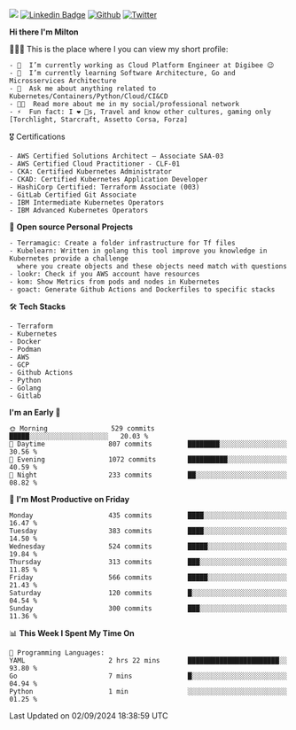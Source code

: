 ![](https://komarev.com/ghpvc/?username=miltlima&color=blueviolet) [![Linkedin Badge](https://img.shields.io/badge/-LinkedIn-blue?style=flat-square&logo=Linkedin&logoColor=white&link=https://www.linkedin.com/in/miltonlimaj/)](https://www.linkedin.com/in/miltonlimaj/) [![Github](https://img.shields.io/github/followers/miltlima?style=social)](https://github.com/miltlima?tab=followers) [![Twitter](https://img.shields.io/twitter/follow/milt_lima?style=social)](https://twitter.com/milt_lima)
 


     
**Hi there I'm Milton**

👨🏽‍💻 This is the place where I you can view my short profile:
```text
- 🔭  I’m currently working as Cloud Platform Engineer at Digibee 😉
- 🌱  I’m currently learning Software Architecture, Go and Microsservices Architecture
- 💬  Ask me about anything related to Kubernetes/Containers/Python/Cloud/CI&CD
- 👨‍💻  Read more about me in my social/professional network
- ⚡  Fun fact: I ❤️ 🐶s, Travel and know other cultures, gaming only [Torchlight, Starcraft, Assetto Corsa, Forza]
```
🎖 Certifications
```text
- AWS Certified Solutions Architect – Associate SAA-03
- AWS Certified Cloud Practitioner - CLF-01
- CKA: Certified Kubernetes Administrator
- CKAD: Certified Kubernetes Application Developer
- HashiCorp Certified: Terraform Associate (003)
- GitLab Certified Git Associate
- IBM Intermediate Kubernetes Operators
- IBM Advanced Kubernetes Operators
```
📐 **Open source Personal Projects**

```text
- Terramagic: Create a folder infrastructure for Tf files
- Kubelearn: Written in golang this tool improve you knowledge in Kubernetes provide a challenge
  where you create objects and these objects need match with questions
- lookr: Check if you AWS account have resources
- kom: Show Metrics from pods and nodes in Kubernetes
- goact: Generate Github Actions and Dockerfiles to specific stacks
```
🛠 **Tech Stacks**

```text
- Terraform
- Kubernetes
- Docker
- Podman
- AWS
- GCP
- Github Actions
- Python
- Golang
- Gitlab
```         

<!--START_SECTION:waka-->
**I'm an Early 🐤** 

```text
🌞 Morning                529 commits         █████░░░░░░░░░░░░░░░░░░░░   20.03 % 
🌆 Daytime                807 commits         ████████░░░░░░░░░░░░░░░░░   30.56 % 
🌃 Evening                1072 commits        ██████████░░░░░░░░░░░░░░░   40.59 % 
🌙 Night                  233 commits         ██░░░░░░░░░░░░░░░░░░░░░░░   08.82 % 
```
📅 **I'm Most Productive on Friday** 

```text
Monday                   435 commits         ████░░░░░░░░░░░░░░░░░░░░░   16.47 % 
Tuesday                  383 commits         ████░░░░░░░░░░░░░░░░░░░░░   14.50 % 
Wednesday                524 commits         █████░░░░░░░░░░░░░░░░░░░░   19.84 % 
Thursday                 313 commits         ███░░░░░░░░░░░░░░░░░░░░░░   11.85 % 
Friday                   566 commits         █████░░░░░░░░░░░░░░░░░░░░   21.43 % 
Saturday                 120 commits         █░░░░░░░░░░░░░░░░░░░░░░░░   04.54 % 
Sunday                   300 commits         ███░░░░░░░░░░░░░░░░░░░░░░   11.36 % 
```


📊 **This Week I Spent My Time On** 

```text
💬 Programming Languages: 
YAML                     2 hrs 22 mins       ███████████████████████░░   93.80 % 
Go                       7 mins              █░░░░░░░░░░░░░░░░░░░░░░░░   04.94 % 
Python                   1 min               ░░░░░░░░░░░░░░░░░░░░░░░░░   01.25 % 
```


 Last Updated on 02/09/2024 18:38:59 UTC
<!--END_SECTION:waka-->
